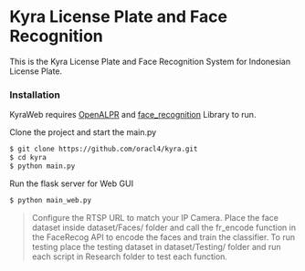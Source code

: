 # Kyra License Plate and Face Recognition

This is the Kyra License Plate and Face Recognition System for Indonesian License Plate.

### Installation

KyraWeb requires [OpenALPR](https://github.com/openalpr/openalpr) and [face_recognition](https://github.com/ageitgey/face_recognition) Library to run.

Clone the project and start the main.py

```sh
$ git clone https://github.com/oracl4/kyra.git
$ cd kyra
$ python main.py
```

Run the flask server for Web GUI
```sh
$ python main_web.py
```

> Configure the RTSP URL to match your IP Camera.
> Place the face dataset inside dataset/Faces/ folder and call the fr_encode function in the FaceRecog API to encode the faces and train the classifier.
> To run testing place the testing dataset in dataset/Testing/ folder and run each script in Research folder to test each function.